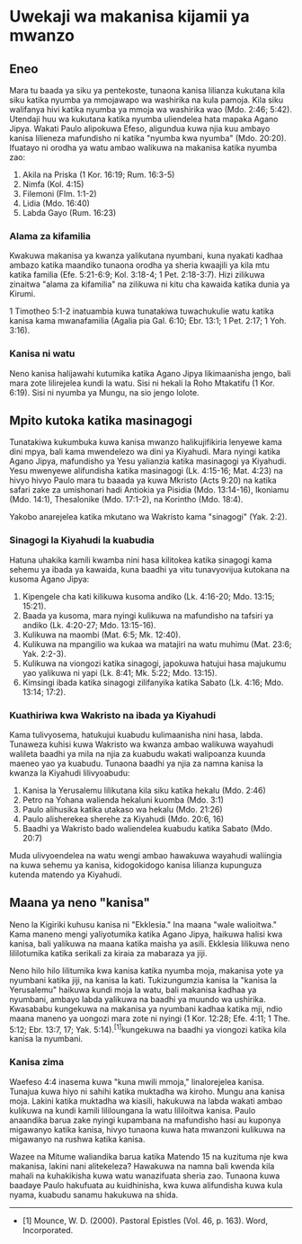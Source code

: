 # Uwekaji wa makanisa kijamii ya mwanzo

## Eneo

Mara tu baada ya siku ya pentekoste, tunaona kanisa lilianza kukutana kila siku katika nyumba ya mmojawapo wa washirika na kula pamoja. Kila siku walifanya hivi katika nyumba ya mmoja wa washirika wao (Mdo. 2:46; 5:42). Utendaji huu wa kukutana katika nyumba uliendelea hata mapaka Agano Jipya. Wakati Paulo alipokuwa Efeso, aligundua kuwa njia kuu ambayo kanisa lilieneza mafundisho ni katika "nyumba kwa nyumba" (Mdo. 20:20). Ifuatayo ni orodha ya watu ambao walikuwa na makanisa katika nyumba zao:

1. Akila na Priska (1 Kor. 16:19; Rum. 16:3-5)
2. Nimfa (Kol. 4:15)
3. Filemoni (Flm. 1:1-2)
4. Lidia (Mdo. 16:40)
5. Labda Gayo (Rum. 16:23)

### Alama za kifamilia

Kwakuwa makanisa ya kwanza yalikutana nyumbani, kuna nyakati kadhaa ambazo katika maandiko tunaona orodha ya sheria kwaajili ya kila mtu katika familia (Efe. 5:21-6:9; Kol. 3:18-4; 1 Pet. 2:18-3:7). Hizi zilikuwa zinaitwa "alama za kifamilia" na zilikuwa ni kitu cha kawaida katika dunia ya Kirumi.

1 Timotheo 5:1-2 inatuambia kuwa tunatakiwa tuwachukulie watu katika kanisa kama mwanafamilia (Agalia pia Gal. 6:10; Ebr. 13:1; 1 Pet. 2:17; 1 Yoh. 3:16).

### Kanisa ni watu

Neno kanisa halijawahi kutumika katika Agano Jipya likimaanisha jengo, bali mara zote lilirejelea kundi la watu. Sisi ni hekali la Roho Mtakatifu (1 Kor. 6:19). Sisi ni nyumba ya Mungu, na sio jengo lolote.

## Mpito kutoka katika masinagogi

Tunatakiwa kukumbuka kuwa kanisa mwanzo halikujifikiria lenyewe kama dini mpya, bali kama mwendelezo wa dini ya Kiyahudi. Mara nyingi katika Agano Jipya, mafundisho ya Yesu yalianzia katika masinagogi ya Kiyahudi. Yesu mwenyewe alifundisha katika masinagogi (Lk. 4:15-16; Mat. 4:23) na hivyo hivyo Paulo mara tu baaada ya kuwa Mkristo (Acts 9:20) na katika safari zake za umishonari hadi Antiokia ya Pisidia (Mdo. 13:14-16), Ikoniamu (Mdo. 14:1), Thesalonike (Mdo. 17:1-2), na Korintho (Mdo. 18:4).

Yakobo anarejelea katika mkutano wa Wakristo kama "sinagogi" (Yak. 2:2).

### Sinagogi la Kiyahudi la kuabudia

Hatuna uhakika kamili kwamba nini hasa kilitokea katika sinagogi kama sehemu ya ibada ya kawaida, kuna baadhi ya vitu tunavyovijua kutokana na kusoma Agano Jipya:

1. Kipengele cha kati kilikuwa kusoma andiko (Lk. 4:16-20; Mdo. 13:15; 15:21).
2. Baada ya kusoma, mara nyingi kulikuwa na mafundisho na tafsiri ya andiko (Lk. 4:20-27; Mdo. 13:15-16).
3. Kulikuwa na maombi (Mat. 6:5; Mk. 12:40).
4. Kulikuwa na mpangilio wa kukaa wa matajiri na watu muhimu (Mat. 23:6; Yak. 2:2-3).
5. Kulikuwa na viongozi katika sinagogi, japokuwa hatujui hasa majukumu yao yalikuwa ni yapi (Lk. 8:41; Mk. 5:22; Mdo. 13:15).
6. Kimsingi ibada katika sinagogi zilifanyika katika Sabato (Lk. 4:16; Mdo. 13:14; 17:2).

### Kuathiriwa kwa Wakristo na ibada ya Kiyahudi

Kama tulivyosema, hatukujui kuabudu kulimaanisha nini hasa, labda. Tunaweza kuhisi kuwa Wakristo wa kwanza ambao walikuwa wayahudi walileta baadhi ya mila na njia za kuabudu wakati walipoanza kuunda maeneo yao ya kuabudu. Tunaona baadhi ya njia za namna kanisa la kwanza la Kiyahudi lilivyoabudu:

1. Kanisa la Yerusalemu lilikutana kila siku katika hekalu (Mdo. 2:46)
2. Petro na Yohana walienda hekaluni kuomba (Mdo. 3:1)
3. Paulo alihusika katika utakaso wa hekalu (Mdo. 21:26)
4. Paulo alisherekea sherehe za Kiyahudi (Mdo. 20:6, 16)
5. Baadhi ya Wakristo bado waliendelea kuabudu katika Sabato (Mdo. 20:7)

Muda ulivyoendelea na watu wengi ambao hawakuwa wayahudi waliingia na kuwa sehemu ya kanisa, kidogokidogo kanisa lilianza kupunguza kutenda matendo ya Kiyahudi.

## Maana ya neno "kanisa"

Neno la Kigiriki kuhusu kanisa ni "Ekklesia." Ina maana "wale walioitwa." Kama maneno mengi yaliyotumika katika Agano Jipya, haikuwa halisi kwa kanisa, bali yalikuwa na maana katika maisha ya asili. Ekklesia lilikuwa neno lililotumika katika serikali za kiraia za mabaraza ya jiji.

Neno hilo hilo lilitumika kwa kanisa katika nyumba moja, makanisa yote ya nyumbani katika jiji, na kanisa la kati. Tukizungumzia kanisa la "kanisa la Yerusalemu" haikuwa kundi moja la watu, bali makanisa kadhaa ya nyumbani, ambayo labda yalikuwa na baadhi ya muundo wa ushirika. Kwasababu kungekuwa na makanisa ya nyumbani kadhaa katika mji, ndio maana maneno ya uongozi mara zote ni nyingi (1 Kor. 12:28; Efe. 4:11; 1 The. 5:12; Ebr. 13:7, 17; Yak. 5:14).<sup>[1]</sup>kungekuwa na baadhi ya viongozi katika kila kanisa la nyumbani.

### Kanisa zima

Waefeso 4:4 inasema kuwa "kuna mwili mmoja," linalorejelea kanisa. Tunajua kuwa hiyo ni sahihi katika muktadha wa kiroho. Mungu ana kanisa moja. Lakini katika muktadha wa kiasili, hakukuwa na labda wakati ambao kulikuwa na kundi kamili lililoungana la watu lililoitwa kanisa. Paulo anaandika barua zake nyingi kupambana na mafundisho hasi au kuponya migawanyo katika kanisa, hivyo tunaona kuwa hata mwanzoni kulikuwa na migawanyo na rushwa katika kanisa.

Wazee na Mitume waliandika barua katika Matendo 15 na kuzituma nje kwa makanisa, lakini nani alitekeleza? Hawakuwa na namna bali kwenda kila mahali na kuhakikisha kuwa watu wanazifuata sheria zao. Tunaona kuwa baadaye Paulo hakufuata au kuidhinisha, kwa kuwa alifundisha kuwa kula nyama, kuabudu sanamu hakukuwa na shida.

---

- [1] Mounce, W. D. (2000). Pastoral Epistles (Vol. 46, p. 163). Word, Incorporated.
